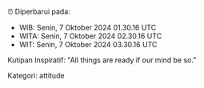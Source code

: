 ⏰ Diperbarui pada:
- WIB: Senin, 7 Oktober 2024 01.30.16 UTC
- WITA: Senin, 7 Oktober 2024 02.30.16 UTC
- WIT: Senin, 7 Oktober 2024 03.30.16 UTC

Kutipan Inspiratif:
"All things are ready if our mind be so."


Kategori: attitude

